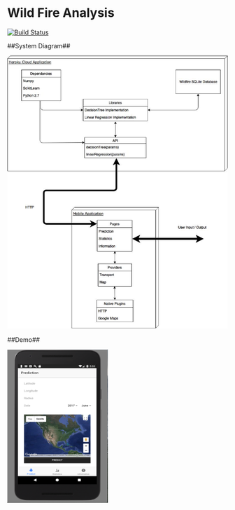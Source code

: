 # Wild Fire Analysis 

[![Build Status](https://travis-ci.org/Combinations/wfa.svg?branch=master)](https://travis-ci.org/Combinations/wfa)

##System Diagram##

![Alt text](WFA_Application_Architecture.jpg?raw=true "system diagram")

##Demo##

<img src="PredictionPage.png?raw=true" width="230" height="350">




